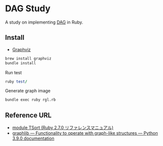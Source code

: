 # DAG Study

A study on implementing [DAG](https://ja.wikipedia.org/wiki/%E6%9C%89%E5%90%91%E9%9D%9E%E5%B7%A1%E5%9B%9E%E3%82%B0%E3%83%A9%E3%83%95) in Ruby.  

## Install

- [Graphviz](https://graphviz.org/)

```sh
brew install graphviz
bundle install
```

Run test

```rb
ruby test/
```

Generate graph image

```sh
bundle exec ruby rgl.rb
```

## Reference URL
- [module TSort (Ruby 2.7.0 リファレンスマニュアル)](https://docs.ruby-lang.org/ja/latest/class/TSort.html)
- [graphlib — Functionality to operate with graph-like structures — Python 3.9.0 documentation](https://docs.python.org/3.9/library/graphlib.html#graphlib.TopologicalSorter)
